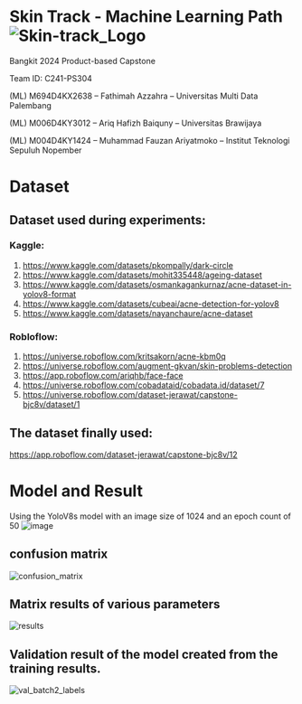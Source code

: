 
# Skin Track - Machine Learning Path![Skin-track_Logo](https://github.com/C241-PS304/machine-learning/assets/86099911/1c8540cb-f77d-420d-881c-9030a3eb786b)

Bangkit 2024 Product-based Capstone

Team ID: C241-PS304

(ML) M694D4KX2638 – Fathimah Azzahra – Universitas Multi Data Palembang

(ML) M006D4KY3012 – Ariq Hafizh Baiquny – Universitas Brawijaya

(ML) M004D4KY1424 – Muhammad Fauzan Ariyatmoko – Institut Teknologi Sepuluh Nopember

# Dataset
## Dataset used during experiments:

### Kaggle:
1. https://www.kaggle.com/datasets/pkompally/dark-circle
2. https://www.kaggle.com/datasets/mohit335448/ageing-dataset
3. https://www.kaggle.com/datasets/osmankagankurnaz/acne-dataset-in-yolov8-format
4. https://www.kaggle.com/datasets/cubeai/acne-detection-for-yolov8
5. https://www.kaggle.com/datasets/nayanchaure/acne-dataset

### Robloflow:
1. https://universe.roboflow.com/kritsakorn/acne-kbm0q
2. https://universe.roboflow.com/augment-gkvan/skin-problems-detection
3. https://app.roboflow.com/ariqhb/face-face
4. https://universe.roboflow.com/cobadataid/cobadata.id/dataset/7
5. https://universe.roboflow.com/dataset-jerawat/capstone-bjc8v/dataset/1

## The dataset finally used:
https://app.roboflow.com/dataset-jerawat/capstone-bjc8v/12 

# Model and Result
Using the YoloV8s model with an image size of 1024 and an epoch count of 50
![image](https://github.com/C241-PS304/machine-learning/assets/86099911/b7cbf60e-5ca3-40d3-8589-94edd54587ab)


## confusion matrix
![confusion_matrix](https://github.com/C241-PS304/machine-learning/assets/86099911/c8b6c232-2ff4-436b-8638-51a27bcebe6b)

## Matrix results of various parameters

![results](https://github.com/C241-PS304/machine-learning/assets/161464447/755843d0-a53c-4158-96df-5c3c7f9ef998)

## Validation result of the model created from the training results.

![val_batch2_labels](https://github.com/C241-PS304/machine-learning/assets/161464447/ab28c9b2-f8e1-4385-a28c-dc3b143d3f17)
